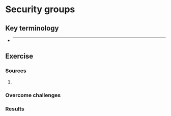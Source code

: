 # Security groups



## Key terminology
- ***





## Exercise
### Sources
1. 



### Overcome challenges


### Results